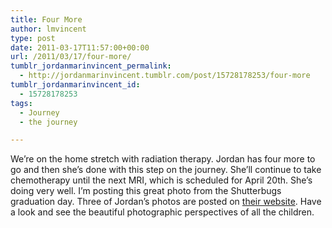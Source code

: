 ```yaml
---
title: Four More
author: lmvincent
type: post
date: 2011-03-17T11:57:00+00:00
url: /2011/03/17/four-more/
tumblr_jordanmarinvincent_permalink:
  - http://jordanmarinvincent.tumblr.com/post/15728178253/four-more
tumblr_jordanmarinvincent_id:
  - 15728178253
tags:
  - Journey
  - the journey

---
```

We&rsquo;re on the home stretch with radiation therapy. Jordan has four more to go and then she&rsquo;s done with this step on the journey. She&rsquo;ll continue to take chemotherapy until the next MRI, which is scheduled for April 20th. She&rsquo;s doing very well. I&rsquo;m posting this great photo from the Shutterbugs graduation day. Three of Jordan&rsquo;s photos are posted on <a href="http://www.pablove.org/shutterbugs/photos/" target="_blank" rel="noopener">their website</a>. Have a look and see the beautiful photographic perspectives of all the children.

<div class="blogger-post-footer">
  <img loading="lazy" width="1" height="1" src="https://blogger.googleusercontent.com/tracker/9039099668816362935-8355302425957234650?l=jordansjourney2.blogspot.com" alt="" />
</div>